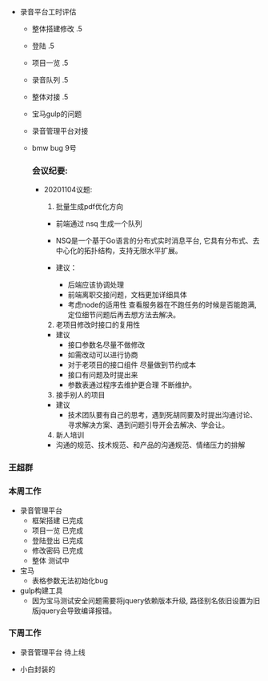 - 录音平台工时评估
  - 整体搭建修改 .5
  - 登陆 .5
  - 项目一览 .5
  - 录音队列 .5
  - 整体对接 .5


  - 宝马gulp的问题
  - 录音管理平台对接
  - bmw bug 9号

    ### 会议纪要: 
    - 20201104议题:
      1. 批量生成pdf优化方向
        - 前端通过 nsq 生成一个队列
        - NSQ是一个基于Go语言的分布式实时消息平台, 它具有分布式、去中心化的拓扑结构，支持无限水平扩展。

        - 建议：
          - 后端应该协调处理
          - 前端离职交接问题，文档更加详细具体
          - 考虑node的适用性 查看服务器在不跑任务的时候是否能跑满, 定位细节问题后再去想方法去解决。
  
      2. 老项目修改时接口的复用性

        - 建议
          - 接口参数名尽量不做修改
          - 如需改动可以进行协商
          - 对于老项目的接口组件 尽量做到节约成本
          - 接口有问题及时提出来
          - 参数表通过程序去维护更合理 不断维护。

      3. 接手别人的项目

        - 建议
          - 技术团队要有自己的思考，遇到死胡同要及时提出沟通讨论、寻求解决方案、遇到问题引导开会去解决、学会让。

      4. 新人培训 
       - 沟通的规范、技术规范、和产品的沟通规范、情绪压力的排解

        


### 王超群
 ### 本周工作
  - 录音管理平台
    - 框架搭建  已完成
    - 项目一览  已完成
    - 登陆登出  已完成
    - 修改密码  已完成
    - 整体 测试中
  - 宝马
    - 表格参数无法初始化bug
  - gulp构建工具
    - 因为宝马测试安全问题需要将jquery依赖版本升级, 路径别名依旧设置为旧版jquery会导致编译报错。
### 下周工作
  - 录音管理平台 待上线


  - 小白封装的